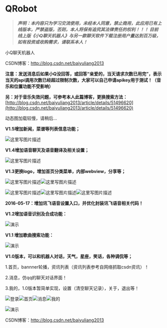 # QRobot

> ***声明：本内容只为学习交流使用，未经本人同意，禁止商用，此应用已有上线版本，严禁盗版，否则，本人将保有追究其法律责任的权利！！！
目前线上版《小Q聊天机器人》与另一款聊天软件下载注册用户量达到百万级，如有投资或收购需求，请联系本人！***

小Q聊天机器人

CSDN博客：http://blog.csdn.net/baiyuliang2013

**注意：发送消息后如果小Q没回答，或回答“亲爱的，当天请求次数已用完”，表示当天的api调用次数已经超过限制次数，大家可以自己申请apikey用于测试！（音乐和位置功能不受影响）**

**另：对于音乐失效问题，可参考本人此篇博客，更换搜索方法：**
[http://blog.csdn.net/baiyuliang2013/article/details/51496620](http://blog.csdn.net/baiyuliang2013/article/details/51496620)

动态图加载较慢，请稍后...

**V1.5增加新闻，菜谱等列表信息功能；**

![这里写图片描述](http://img.blog.csdn.net/20160520132529305)

**V1.4增加语音聊天及语音翻译及相关设置；**

![这里写图片描述](http://img.blog.csdn.net/20160519150322237)

**V1.3更换logo，增加首页分类菜单，内部webview，分享等；**

![这里写图片描述](http://img.blog.csdn.net/20160518130602905)![这里写图片描述](http://img.blog.csdn.net/20160518130845237)

![这里写图片描述](http://img.blog.csdn.net/20160518165247328)![这里写图片描述](http://img.blog.csdn.net/20160518165259004)![这里写图片描述](http://img.blog.csdn.net/20160518171647349)

**2016-05-17：增加讯飞语音设置入口，并优化封装讯飞语音相关代码！**

**V1.2增加语音识别及合成功能：**

![演示](http://img.blog.csdn.net/20160516141620589)

**V1.1 增加歌曲搜索功能：**

![演示](http://img.blog.csdn.net/20160513140525233)

**V1.0版本，可以和机器人对话，天气，星座，笑话，各种调侃等；**

1.首页，bannner轮播，资讯列表（资讯列表参考自网络抓取csdn资讯）！

2.消息，仿qq的聊天对话界面！

3.我的，1.0版本暂简单实现，设置（清空聊天记录），关于，退出等！

![登录](http://img.blog.csdn.net/20160512180054428)![首页](http://img.blog.csdn.net/20160512180110709)![消息](http://img.blog.csdn.net/20160512180142944)![我的](http://img.blog.csdn.net/20160512180128772)

![演示](http://img.blog.csdn.net/20160512181129051)

CSDN博客：http://blog.csdn.net/baiyuliang2013
